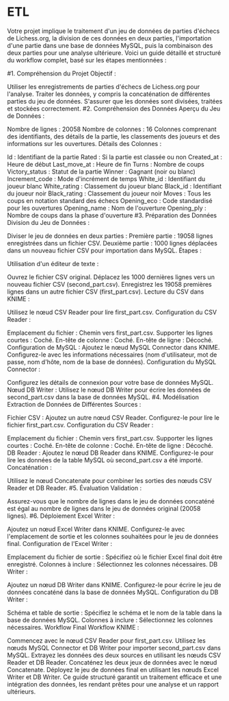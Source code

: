 # ETL
Votre projet implique le traitement d'un jeu de données de parties d'échecs de Lichess.org, la division de ces données en deux parties, l'importation d'une partie dans une base de données MySQL, puis la combinaison des deux parties pour une analyse ultérieure. Voici un guide détaillé et structuré du workflow complet, basé sur les étapes mentionnées :

#1. Compréhension du Projet
Objectif :

Utiliser les enregistrements de parties d'échecs de Lichess.org pour l'analyse.
Traiter les données, y compris la concaténation de différentes parties du jeu de données.
S'assurer que les données sont divisées, traitées et stockées correctement.
#2. Compréhension des Données
Aperçu du Jeu de Données :

Nombre de lignes : 20058
Nombre de colonnes : 16
Colonnes comprenant des identifiants, des détails de la partie, les classements des joueurs et des informations sur les ouvertures.
Détails des Colonnes :

Id : Identifiant de la partie
Rated : Si la partie est classée ou non
Created_at : Heure de début
Last_move_at : Heure de fin
Turns : Nombre de coups
Victory_status : Statut de la partie
Winner : Gagnant (noir ou blanc)
Increment_code : Mode d'incrément de temps
White_id : Identifiant du joueur blanc
White_rating : Classement du joueur blanc
Black_id : Identifiant du joueur noir
Black_rating : Classement du joueur noir
Moves : Tous les coups en notation standard des échecs
Opening_eco : Code standardisé pour les ouvertures
Opening_name : Nom de l'ouverture
Opening_ply : Nombre de coups dans la phase d'ouverture
#3. Préparation des Données
Division du Jeu de Données :

Diviser le jeu de données en deux parties :
Première partie : 19058 lignes enregistrées dans un fichier CSV.
Deuxième partie : 1000 lignes déplacées dans un nouveau fichier CSV pour importation dans MySQL.
Étapes :

Utilisation d'un éditeur de texte :

Ouvrez le fichier CSV original.
Déplacez les 1000 dernières lignes vers un nouveau fichier CSV (second_part.csv).
Enregistrez les 19058 premières lignes dans un autre fichier CSV (first_part.csv).
Lecture du CSV dans KNIME :

Utilisez le nœud CSV Reader pour lire first_part.csv.
Configuration du CSV Reader :

Emplacement du fichier : Chemin vers first_part.csv.
Supporter les lignes courtes : Coché.
En-tête de colonne : Coché.
En-tête de ligne : Décoché.
Configuration de MySQL :
Ajoutez le nœud MySQL Connector dans KNIME.
Configurez-le avec les informations nécessaires (nom d'utilisateur, mot de passe, nom d'hôte, nom de la base de données).
Configuration du MySQL Connector :

Configurez les détails de connexion pour votre base de données MySQL.
Nœud DB Writer :
Utilisez le nœud DB Writer pour écrire les données de second_part.csv dans la base de données MySQL.
#4. Modélisation
Extraction de Données de Différentes Sources :

Fichier CSV :
Ajoutez un autre nœud CSV Reader.
Configurez-le pour lire le fichier first_part.csv.
Configuration du CSV Reader :

Emplacement du fichier : Chemin vers first_part.csv.
Supporter les lignes courtes : Coché.
En-tête de colonne : Coché.
En-tête de ligne : Décoché.
DB Reader :
Ajoutez le nœud DB Reader dans KNIME.
Configurez-le pour lire les données de la table MySQL où second_part.csv a été importé.
Concaténation :

Utilisez le nœud Concatenate pour combiner les sorties des nœuds CSV Reader et DB Reader.
#5. Évaluation
Validation :

Assurez-vous que le nombre de lignes dans le jeu de données concaténé est égal au nombre de lignes dans le jeu de données original (20058 lignes).
#6. Déploiement
Excel Writer :

Ajoutez un nœud Excel Writer dans KNIME.
Configurez-le avec l'emplacement de sortie et les colonnes souhaitées pour le jeu de données final.
Configuration de l'Excel Writer :

Emplacement du fichier de sortie : Spécifiez où le fichier Excel final doit être enregistré.
Colonnes à inclure : Sélectionnez les colonnes nécessaires.
DB Writer :

Ajoutez un nœud DB Writer dans KNIME.
Configurez-le pour écrire le jeu de données concaténé dans la base de données MySQL.
Configuration du DB Writer :

Schéma et table de sortie : Spécifiez le schéma et le nom de la table dans la base de données MySQL.
Colonnes à inclure : Sélectionnez les colonnes nécessaires.
Workflow Final
Workflow KNIME :

Commencez avec le nœud CSV Reader pour first_part.csv.
Utilisez les nœuds MySQL Connector et DB Writer pour importer second_part.csv dans MySQL.
Extrayez les données des deux sources en utilisant les nœuds CSV Reader et DB Reader.
Concaténez les deux jeux de données avec le nœud Concatenate.
Déployez le jeu de données final en utilisant les nœuds Excel Writer et DB Writer.
Ce guide structuré garantit un traitement efficace et une intégration des données, les rendant prêtes pour une analyse et un rapport ultérieurs.








